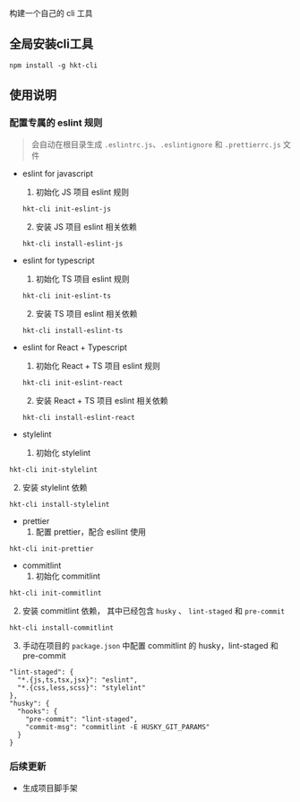 构建一个自己的 cli 工具

## 全局安装cli工具

```
npm install -g hkt-cli

```

## 使用说明

### 配置专属的 eslint 规则

> 会自动在根目录生成 `.eslintrc.js`、`.eslintignore` 和 `.prettierrc.js` 文件

- eslint for javascript
  1. 初始化 JS 项目 eslint 规则

  ```
  hkt-cli init-eslint-js
  ```
  2. 安装 JS 项目 eslint 相关依赖

  ```
  hkt-cli install-eslint-js
  ```
- eslint for typescript
  1. 初始化 TS 项目 eslint 规则

  ```
  hkt-cli init-eslint-ts
  ```
  2. 安装 TS 项目 eslint 相关依赖
  ```
  hkt-cli install-eslint-ts
  ```
- eslint for React + Typescript

  1. 初始化 React + TS 项目 eslint 规则
  ```
  hkt-cli init-eslint-react
  ```
  2. 安装 React + TS 项目 eslint 相关依赖
  ```
  hkt-cli install-eslint-react
  ```

- stylelint
  1. 初始化 stylelint

```
hkt-cli init-stylelint
```
  2. 安装 stylelint 依赖

```
hkt-cli install-stylelint
```

- prettier
  1. 配置 prettier，配合 esllint 使用

```
hkt-cli init-prettier
```

- commitlint
  1. 初始化 commitlint

```
hkt-cli init-commitlint
```
  2. 安装 commitlint 依赖， 其中已经包含 `husky` 、 `lint-staged` 和 `pre-commit`

```
hkt-cli install-commitlint
```
  3. 手动在项目的 `package.json` 中配置 commitlint 的 husky，lint-staged 和 pre-commit

```
"lint-staged": {
  "*.{js,ts,tsx,jsx}": "eslint",
  "*.{css,less,scss}": "stylelint"
},
"husky": {
  "hooks": {
    "pre-commit": "lint-staged",
    "commit-msg": "commitlint -E HUSKY_GIT_PARAMS"
  }
}
```

### 后续更新

- 生成项目脚手架
